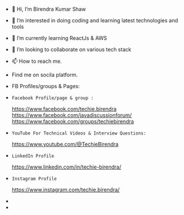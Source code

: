 - 👋 Hi, I’m Birendra Kumar Shaw
- 👀 I’m interested in doing coding and learning latest technologies and tools
- 🌱 I’m currently learning ReactJs & AWS 
- 💞️ I’m looking to collaborate on various tech stack
- 📫 How to reach me.
- Find me on socila platform. 
- FB Profiles/groups & Pages:
-     Facebook Profile/page & group :
     https://www.facebook.com/techie.birendra
     https://www.facebook.com/javadiscussionforum/
     https://www.facebook.com/groups/techiebirendra

-     YouTube For Technical Videos & Interview Questions:
     https://www.youtube.com/@TechieBirendra
-     LinkedIn Profile
     https://www.linkedin.com/in/techie-birendra/
-     Instagram Profile
     https://www.instagram.com/techie.birendra/
- 
-      

<!---
shawbirendra/shawbirendra is a ✨ special ✨ repository because its `README.md` (this file) appears on your GitHub profile.
You can click the Preview link to take a look at your changes.
--->

